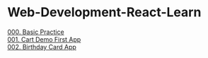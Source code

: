 # Web-Development-React-Learn


[000. Basic Practice](https://maityamit.github.io/Web-Development-React-Learn/000%20React%20Practice/index.html)  <br>
[001. Cart Demo First App](https://maityamit.github.io/Cart-Demo-by-React/)<br>
[002. Birthday Card App](https://maityamit.github.io/Birthday-App-React/)
